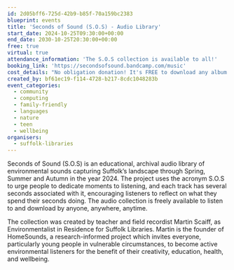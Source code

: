```yaml
---
id: 2d05bff6-725d-42b9-b85f-70a159bc2383
blueprint: events
title: 'Seconds of Sound (S.O.S) - Audio Library'
start_date: 2024-10-25T09:30:00+00:00
end_date: 2030-10-25T20:30:00+00:00
free: true
virtual: true
attendance_information: 'The S.O.S collection is available to all!'
booking_link: 'https://secondsofsound.bandcamp.com/music'
cost_details: "No obligation donation! It's FREE to download any album or track from the S.O.S audio collection. Just go to the album or track you want to download, select 'buy digital album' or 'buy digital track' and enter £0, followed by 'download to your computer'."
created_by: bf61ec19-f114-4728-b217-8cdc1048283b
event_categories:
  - community
  - computing
  - family-friendly
  - languages
  - nature
  - teen
  - wellbeing
organisers:
  - suffolk-libraries
---
```

Seconds of Sound (S.O.S) is an educational, archival audio library of environmental sounds capturing Suffolk’s landscape through Spring, Summer and Autumn in the year 2024. The project uses the acronym S.O.S to urge people to dedicate moments to listening, and each track has several seconds associated with it, encouraging listeners to reflect on what they spend their seconds doing. The audio collection is freely available to listen to and download by anyone, anywhere, anytime.

The collection was created by teacher and field recordist Martin Scaiff, as Environmentalist in Residence for Suffolk Libraries. Martin is the founder of HomeSounds, a research-informed project which invites everyone, particularly young people in vulnerable circumstances, to become active environmental listeners for the benefit of their creativity, education, health, and wellbeing.